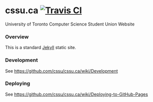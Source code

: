 # cssu.ca [![Travis CI](http://img.shields.io/travis/cssu/cssu.ca.svg?style=flat)](https://travis-ci.org/cssu/cssu.ca)

University of Toronto Computer Science Student Union Website

### Overview

This is a standard [Jekyll][jekyll] static site.

### Development

See <https://github.com/cssu/cssu.ca/wiki/Development>

### Deploying

See <https://github.com/cssu/cssu.ca/wiki/Deploying-to-GitHub-Pages>

[jekyll]: http://jekyllrb.com/ "Jekyll"
